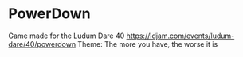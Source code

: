 # PowerDown
Game made for the Ludum Dare 40
https://ldjam.com/events/ludum-dare/40/powerdown
Theme: The more you have, the worse it is
